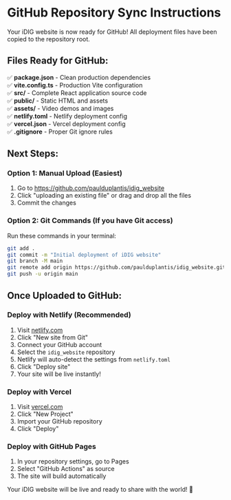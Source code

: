 # GitHub Repository Sync Instructions

Your iDIG website is now ready for GitHub! All deployment files have been copied to the repository root.

## Files Ready for GitHub:

✅ **package.json** - Clean production dependencies  
✅ **vite.config.ts** - Production Vite configuration  
✅ **src/** - Complete React application source code  
✅ **public/** - Static HTML and assets  
✅ **assets/** - Video demos and images  
✅ **netlify.toml** - Netlify deployment config  
✅ **vercel.json** - Vercel deployment config  
✅ **.gitignore** - Proper Git ignore rules  

## Next Steps:

### Option 1: Manual Upload (Easiest)
1. Go to https://github.com/paulduplantis/idig_website
2. Click "uploading an existing file" or drag and drop all the files
3. Commit the changes

### Option 2: Git Commands (If you have Git access)
Run these commands in your terminal:

```bash
git add .
git commit -m "Initial deployment of iDIG website"
git branch -M main
git remote add origin https://github.com/paulduplantis/idig_website.git
git push -u origin main
```

## Once Uploaded to GitHub:

### Deploy with Netlify (Recommended)
1. Visit [netlify.com](https://netlify.com)
2. Click "New site from Git"
3. Connect your GitHub account
4. Select the `idig_website` repository
5. Netlify will auto-detect the settings from `netlify.toml`
6. Click "Deploy site"
7. Your site will be live instantly!

### Deploy with Vercel
1. Visit [vercel.com](https://vercel.com)
2. Click "New Project"
3. Import your GitHub repository
4. Click "Deploy"

### Deploy with GitHub Pages
1. In your repository settings, go to Pages
2. Select "GitHub Actions" as source
3. The site will build automatically

Your iDIG website will be live and ready to share with the world! 🚀